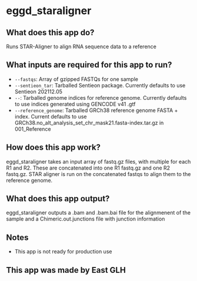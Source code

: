 # eggd_staraligner

## What does this app do?
Runs STAR-Aligner to align RNA sequence data to a reference 

## What inputs are required for this app to run?
* `--fastqs`: Array of gzipped FASTQs for one sample
* `--sentieon_tar`: Tarballed Sentieon package. Currently defaults to use Sentieon 202112.05
* `--`: Tarballed genome indices for reference genome. Currently defaults to use indices generated using GENCODE v41 .gtf
* `--reference_genome`: Tarballed GRCh38 reference genome FASTA + index. Current defaults to use GRCh38.no_alt_analysis_set_chr_mask21.fasta-index.tar.gz in 001_Reference

## How does this app work?
eggd_staraligner takes an input array of fastq.gz files, with multiple for each R1 and R2. These are concatenated into one R1 fastq.gz and one R2 fastq.gz. STAR aligner is run on the concatenated fastqs to align them to the reference genome. 

## What does this app output?
eggd_staraligner outputs a .bam and .bam.bai file for the alignmenent of the sample and a Chimeric.out.junctions file with junction information

## Notes
* This app is not ready for production use

## This app was made by East GLH